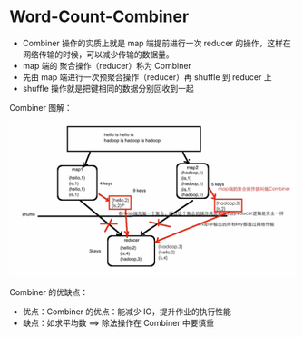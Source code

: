 # Word-Count-Combiner

- Combiner 操作的实质上就是 map 端提前进行一次 reducer 的操作，这样在网络传输的时候，可以减少传输的数据量。
- map 端的 聚合操作（reducer）称为 Combiner 
- 先由 map 端进行一次预聚合操作（reducer）再 shuffle 到 reducer 上
- shuffle 操作就是把键相同的数据分别回收到一起

Combiner 图解：

![image-20220507225529400](10-Word-Count-Combiner.assets/image-20220507225529400.png)



Combiner 的优缺点：

- 优点：Combiner 的优点：能减少 IO，提升作业的执行性能
- 缺点：如求平均数 ==> 除法操作在 Combiner 中要慎重